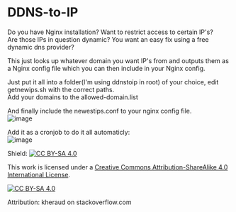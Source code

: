 # DDNS-to-IP

Do you have Nginx installation? Want to restrict access to certain IP's?  
Are those IPs in question dynamic? You want an easy fix using a free dynamic dns provider?

This just looks up whatever domain you want IP's from and outputs them as a Nginx config file which you can then include in your Nginx config.

Just put it all into a folder(I'm using ddnstoip in root) of your choice, edit getnewips.sh with the correct paths.  
Add your domains to the allowed-domain.list

And finally include the newestips.conf to your nginx config file.  
![image](https://user-images.githubusercontent.com/50523899/105985970-86f06c00-609c-11eb-9cbd-b9e39829d520.png)


Add it as a cronjob to do it all automaticly:  
![image](https://user-images.githubusercontent.com/50523899/105985584-ef8b1900-609b-11eb-8298-9d8d62efa7eb.png)




Shield: [![CC BY-SA 4.0][cc-by-sa-shield]][cc-by-sa]

This work is licensed under a
[Creative Commons Attribution-ShareAlike 4.0 International License][cc-by-sa].

[![CC BY-SA 4.0][cc-by-sa-image]][cc-by-sa]

[cc-by-sa]: http://creativecommons.org/licenses/by-sa/4.0/
[cc-by-sa-image]: https://licensebuttons.net/l/by-sa/4.0/88x31.png
[cc-by-sa-shield]: https://img.shields.io/badge/License-CC%20BY--SA%204.0-lightgrey.svg

Attribution: kheraud on stackoverflow.com
